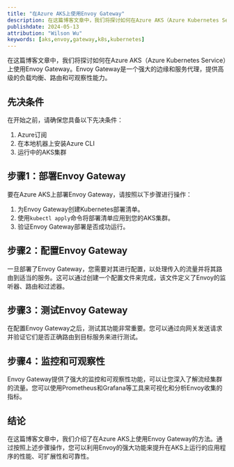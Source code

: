 ```yaml
---
title: "在Azure AKS上使用Envoy Gateway"
description: 在这篇博客文章中，我们将探讨如何在Azure AKS（Azure Kubernetes Service）上使用Envoy Gateway。Envoy Gateway是一个强大的边缘和服务代理，提供高级的负载均衡、路由和可观察性能力。
publishdate: 2024-05-13
attribution: "Wilson Wu"
keywords: [aks,envoy,gateway,k8s,kubernetes]
---
```


在这篇博客文章中，我们将探讨如何在Azure AKS（Azure Kubernetes Service）上使用Envoy Gateway。Envoy Gateway是一个强大的边缘和服务代理，提供高级的负载均衡、路由和可观察性能力。

## 先决条件

在开始之前，请确保您具备以下先决条件：

1. Azure订阅
2. 在本地机器上安装Azure CLI
3. 运行中的AKS集群

## 步骤1：部署Envoy Gateway

要在Azure AKS上部署Envoy Gateway，请按照以下步骤进行操作：

1. 为Envoy Gateway创建Kubernetes部署清单。
2. 使用`kubectl apply`命令将部署清单应用到您的AKS集群。
3. 验证Envoy Gateway部署是否成功运行。

## 步骤2：配置Envoy Gateway

一旦部署了Envoy Gateway，您需要对其进行配置，以处理传入的流量并将其路由到适当的服务。这可以通过创建一个配置文件来完成，该文件定义了Envoy的监听器、路由和过滤器。

## 步骤3：测试Envoy Gateway

在配置Envoy Gateway之后，测试其功能非常重要。您可以通过向网关发送请求并验证它们是否正确路由到目标服务来进行测试。

## 步骤4：监控和可观察性

Envoy Gateway提供了强大的监控和可观察性功能，可以让您深入了解流经集群的流量。您可以使用Prometheus和Grafana等工具来可视化和分析Envoy收集的指标。

## 结论

在这篇博客文章中，我们介绍了在Azure AKS上使用Envoy Gateway的方法。通过按照上述步骤操作，您可以利用Envoy的强大功能来提升在AKS上运行的应用程序的性能、可扩展性和可靠性。

